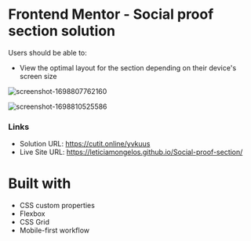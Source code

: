 # Frontend Mentor - Social proof section solution

Users should be able to:

- View the optimal layout for the section depending on their device's screen size

![screenshot-1698807762160](https://github.com/LeticiaMongelos/Social-proof-section/assets/121254027/5bb5fb0b-65c5-4f14-bc04-60abc6316c46)

![screenshot-1698810525586](https://github.com/LeticiaMongelos/Social-proof-section/assets/121254027/74d503b0-59a5-463a-83ae-50b3580883d8)

### Links

- Solution URL: https://cutit.online/yvkuus
- Live Site URL: https://leticiamongelos.github.io/Social-proof-section/

# Built with

- CSS custom properties
- Flexbox
- CSS Grid
- Mobile-first workflow
